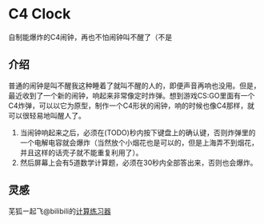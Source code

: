 # C4 Clock
自制能爆炸的C4闹钟，再也不怕闹钟叫不醒了（不是

## 介绍
普通的闹钟是叫不醒我这种睡着了就叫不醒的人的，即便声音再响也没用。但是，最近收到了一个新的闹钟，响起来非常像定时炸弹。想到游戏CS:GO里面有一个C4炸弹，可以以它为原型，制作一个C4形状的闹钟，响的时候也像C4那样，就可以很轻易地叫醒人了。

1. 当闹钟响起来之后，必须在(TODO)秒内按下键盘上的确认键，否则炸弹里的一个电解电容就会爆炸（当然放个小烟花也是可以的，但是上海弄不到烟花，并且这样的话壳子就不能重复利用了）。
2. 然后屏幕上会有5道数学计算题，必须在30秒内全部答出来，否则也会爆炸。

## 灵感
芜狐ー起飞@bilibili的[计算练习器](https://www.bilibili.com/video/BV1YU4y1j7n4)
